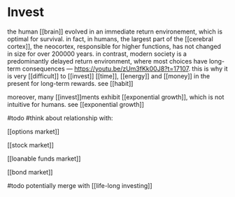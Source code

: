 # Invest

the human [[brain]] evolved in an immediate return environement, which is optimal for survival. in fact, in humans, the largest part of the [[cerebral cortex]], the neocortex, responsible for higher functions, has not changed in size for over $200000$ years. in contrast, modern society is a predominantly delayed return environment, where most choices have long-term consequences &mdash; <https://youtu.be/zUm3fKk00J8?t=17107>. this is why it is very [[difficult]] to [[invest]] [[time]], [[energy]] and [[money]] in the present for long-term rewards. see [[habit]]

moreover, many [[invest]]ments exhibit [[exponential growth]], which is not intuitive for humans. see [[exponential growth]]

#todo #think about relationship with:

[[options market]]

[[stock market]]

[[loanable funds market]]

[[bond market]]

#todo potentially merge with [[life-long investing]]
